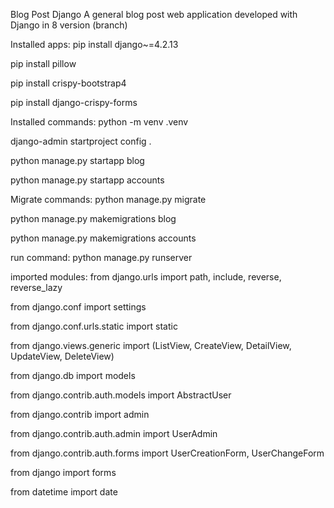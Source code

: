 Blog Post Django
A general blog post web application developed with Django in 8 version (branch)

Installed apps:
pip install django~=4.2.13

pip install pillow

pip install crispy-bootstrap4

pip install django-crispy-forms

Installed commands:
python -m venv .venv

django-admin startproject config .

python manage.py startapp blog

python manage.py startapp accounts

Migrate commands:
python manage.py migrate

python manage.py makemigrations blog

python manage.py makemigrations accounts

run command:
python manage.py runserver

imported modules:
from django.urls import path, include, reverse, reverse_lazy

from django.conf import settings

from django.conf.urls.static import static

from django.views.generic import (ListView, CreateView, DetailView, UpdateView, DeleteView)

from django.db import models

from django.contrib.auth.models import AbstractUser

from django.contrib import admin

from django.contrib.auth.admin import UserAdmin

from django.contrib.auth.forms import UserCreationForm, UserChangeForm

from django import forms

from datetime import date
